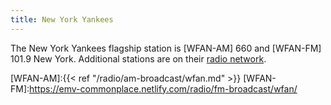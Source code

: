 ```yaml
---
title: New York Yankees
---
```

The New York Yankees flagship station is [WFAN-AM] 660 and
[WFAN-FM] 101.9 New York. Additional stations are on their
[radio network].

[radio network]:https://www.wikiwand.com/en/New_York_Yankees_Radio_Network

[WFAN-AM]:{{< ref "/radio/am-broadcast/wfan.md" >}}
[WFAN-FM]:https://emv-commonplace.netlify.com/radio/fm-broadcast/wfan/
